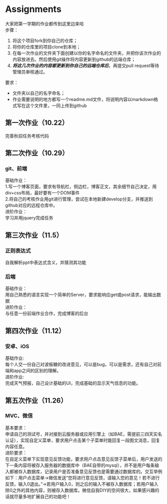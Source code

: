 # Assignments
大家把第一学期的作业都传到这里边来哈  
步骤：  
1. 将这个项目fork到你自己的仓库；  
2. 将你的仓库里的项目clone到本地；  
3. 在每一次作业的文件夹下面创建以你的名字命名的文件夹，并把你该次作业的内容放进去。然后使用git操作将内容更新到github的远端仓库；  
4. **_将这几次作业的内容都更新到你自己的远端仓库后_**，再提交pull request等待管理员审核通过。

要求：
* 文件夹以自己的名字命名；  
* 作业需要说明的地方都写一个readme.md文件，将说明内容以markdown格式写在这个文件里，一同上传到github  

## 第一次作业（10.22）
完善秋招任务考核代码
## 第二次作业（10.29）
### git、前端
基础作业：<br/>
  1.写一个博客页面，要求有导航栏，侧边栏，博客正文，其余细节自己决定，用div+css布局，最好要有一个DOM事件<br/>
  2.将自己的考核作业用git进行管理，尝试在本地新建develop分支，并推送到github对应的远程仓库中。<br/>
进阶作业：<br/>
  学习并用jquery完成任务<br/>
## 第三次作业（11.5）
### 正则表达式<br/>
自我解析ppt中表达式含义，并猜测其功能<br/>
### 后端
基础作业：<br/>
  用自己熟悉的语言实现一个简单的Server，要求能响应get或post请求，能输出数据<br/>
进阶作业：<br/>
  与任意一份前端作业合作，完成博客的后台<br/>
## 第四次作业（11.12）
### 安卓、iOS
基础作业:<br/>
  每个人交一份自己对波板糖的改进意见，可以是bug，可以是需求，还有自己对前端和app之间的区别的理解。<br/>
进阶作业:<br/>
  完成天气预报，自己设计基础的UI，完成基础的显示天气信息的功能。<br/>
## 第五次作业（11.26）
### MVC、微信
基本要求：<br/>
  申请自己的测试号，并对接到云服务器或应用引擎上（如BAE，需提前三四天实名认证），实现自定义菜单，要求用户点击某个子菜单时能回复一段图文消息，回复内容任意。<br/>
进阶要求：<br/>
  在自定义菜单下实现意见反馈功能，要求用户点击意见反馈子菜单后，用户发送的下一条内容将被存入服务器的数据库中（BAE自带的mysql），并不是用户每条输入都被存入数据库，记录用户是否准备意见反馈也是需要通过数据库的。交互举例如下：用户点击菜单->微信发送“您将进行意见反馈，请输入您的意见！若不进行反馈，输入0退出。”->若用户输入0，则之后的输入不被存入数据库；若用户输入除0之外的其他内容，则被存入数据库。微信自我DIY的空间很大，如果感兴趣的话就尽量多地扩展自己的功能吧！<br/>

